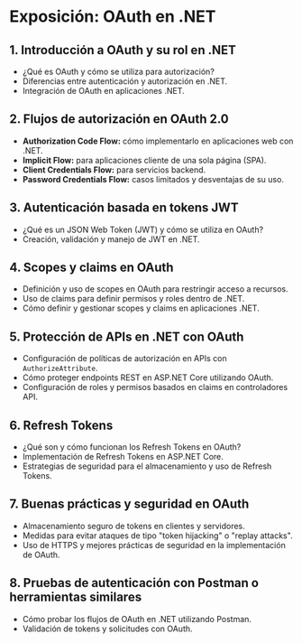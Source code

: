 # Exposición: OAuth en .NET

## 1. Introducción a OAuth y su rol en .NET
- ¿Qué es OAuth y cómo se utiliza para autorización?
- Diferencias entre autenticación y autorización en .NET.
- Integración de OAuth en aplicaciones .NET.

## 2. Flujos de autorización en OAuth 2.0
- **Authorization Code Flow:** cómo implementarlo en aplicaciones web con .NET.
- **Implicit Flow:** para aplicaciones cliente de una sola página (SPA).
- **Client Credentials Flow:** para servicios backend.
- **Password Credentials Flow:** casos limitados y desventajas de su uso.

## 3. Autenticación basada en tokens JWT
- ¿Qué es un JSON Web Token (JWT) y cómo se utiliza en OAuth?
- Creación, validación y manejo de JWT en .NET.

## 4. Scopes y claims en OAuth
- Definición y uso de scopes en OAuth para restringir acceso a recursos.
- Uso de claims para definir permisos y roles dentro de .NET.
- Cómo definir y gestionar scopes y claims en aplicaciones .NET.

## 5. Protección de APIs en .NET con OAuth
- Configuración de políticas de autorización en APIs con `AuthorizeAttribute`.
- Cómo proteger endpoints REST en ASP.NET Core utilizando OAuth.
- Configuración de roles y permisos basados en claims en controladores API.

## 6. Refresh Tokens
- ¿Qué son y cómo funcionan los Refresh Tokens en OAuth?
- Implementación de Refresh Tokens en ASP.NET Core.
- Estrategias de seguridad para el almacenamiento y uso de Refresh Tokens.

## 7. Buenas prácticas y seguridad en OAuth
- Almacenamiento seguro de tokens en clientes y servidores.
- Medidas para evitar ataques de tipo "token hijacking" o "replay attacks".
- Uso de HTTPS y mejores prácticas de seguridad en la implementación de OAuth.

## 8. Pruebas de autenticación con Postman o herramientas similares
- Cómo probar los flujos de OAuth en .NET utilizando Postman.
- Validación de tokens y solicitudes con OAuth.